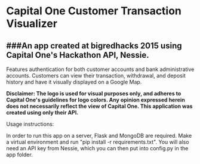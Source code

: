 # Capital One Customer Transaction Visualizer

###An app created at bigredhacks 2015 using Capital One's Hackathon API, Nessie.
-----------------------------------------------------------------------------

Features authentication for both customer accounts and bank administrative accounts.
Customers can view their transaction, withdrawal, and deposit history and have it visually displayed on a Google Map.

**Disclaimer: The logo is used for visual purposes only, and adheres to Capital One's guidelines for logo colors.
Any opinion expressed herein does not necessarily reflect the view of Capital One. This application was created using only their API.**


Usage instructions:

In order to run this app on a server, Flask and MongoDB are required.
Make a virtual environment and run "pip install -r requirements.txt". You will also need an API key from Nessie, which you can then put into config.py in the app folder.
